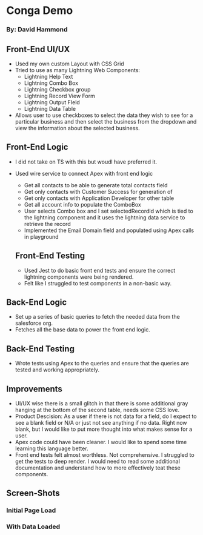 # Conga Demo

### By: David Hammond

## Front-End UI/UX

- Used my own custom Layout with CSS Grid
- Tried to use as many Lightning Web Components:
  - Lightning Help Text
  - Lightning Combo Box
  - Lightning Checkbox group
  - Lightning Record View Form
  - Lightning Output FIeld
  - Lightning Data Table
- Allows user to use checkboxes to select the data they wish to see for a particular business and then select the business from the dropdown and view the information about the selected business.

## Front-End Logic

- I did not take on TS with this but woudl have preferred it.
- Used wire service to connect Apex with front end logic

  - Get all contacts to be able to generate total contacts field
  - Get only contacts with Customer Success for generation of
  - Get only contacts with Application Developer for other table
  - Get all account info to populate the ComboBox
  - User selects Combo box and I set selectedRecordId which is tied to the lightning component and it uses the lightning data service to retrieve the record
  - Implemented the Email Domain field and populated using Apex calls in playground

  ## Front-End Testing

  - Used Jest to do basic front end tests and ensure the correct lightning components were being rendered.
  - Felt like I struggled to test components in a non-basic way.

## Back-End Logic

- Set up a series of basic queries to fetch the needed data from the salesforce org.
- Fetches all the base data to power the front end logic.

## Back-End Testing

- Wrote tests using Apex to the queries and ensure that the queries are tested and working appropriately.

## Improvements

- UI/UX wise there is a small glitch in that there is some additional gray hanging at the bottom of the second table, needs some CSS love.
- Product Descision: As a user if there is not data for a field, do I expect to see a blank field or N/A or just not see anything if no data. Right now blank, but I would like to put more thought into what makes sense for a user.
- Apex code could have been cleaner. I would like to spend some time learning this language better.
- Front end tests felt almost worthless. Not comprehensive. I struggled to get the tests to deep render. I would need to read some additional documentation and understand how to more effectively teat these components.

## Screen-Shots

### Initial Page Load

[logo]: https://github.com/901david/conga-demo/blob/master/images/initial.png "Initial Page load"

### With Data Loaded

[logo]: https://github.com/901david/conga-demo/blob/master/images/withdata.png "Initial Page load"
